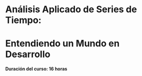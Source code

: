 # Análisis Aplicado de Series de Tiempo: 
# Entendiendo un Mundo en Desarrollo
#### Duración del curso: 16 horas
